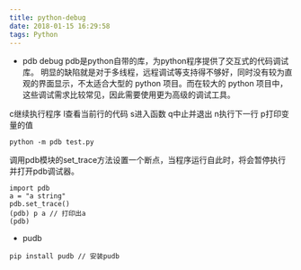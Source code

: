 ```yaml
---
title: python-debug
date: 2018-01-15 16:29:58
tags: Python
---
```

* pdb debug
pdb是python自带的库，为python程序提供了交互式的代码调试库。
明显的缺陷就是对于多线程，远程调试等支持得不够好，同时没有较为直观的界面显示，不太适合大型的 python 项目。而在较大的 python 项目中，这些调试需求比较常见，因此需要使用更为高级的调试工具。


c继续执行程序
l查看当前行的代码
s进入函数
q中止并退出
n执行下一行
p打印变量的值
```
python -m pdb test.py
```

调用pdb模块的set_trace方法设置一个断点，当程序运行自此时，将会暂停执行并打开pdb调试器。
```
import pdb
a = "a string"
pdb.set_trace()
(pdb) p a // 打印出a
(pdb)
```
* pudb

```
pip install pudb // 安装pudb
```
